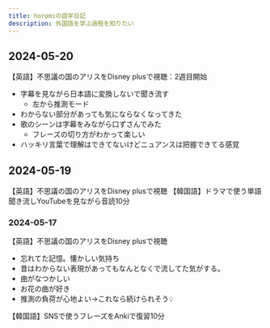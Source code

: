 ```yaml
---
title: horomiの語学日記
description: 外国語を学ぶ過程を知りたい
---
```


## 2024-05-20
【英語】不思議の国のアリスをDisney plusで視聴：2週目開始
- 字幕を見ながら日本語に変換しないで聞き流す
	- 左から推測モード
- わからない部分があっても気にならなくなってきた
- 歌のシーンは字幕をみながら口ずさんでみた
	- フレーズの切り方がわかって楽しい
- ハッキリ言葉で理解はできてないけどニュアンスは把握できてる感覚

## 2024-05-19
【英語】不思議の国のアリスをDisney plusで視聴
【韓国語】ドラマで使う単語聞き流しYouTubeを見ながら音読10分

### 2024-05-17
【英語】不思議の国のアリスをDisney plusで視聴
- 忘れてた記憶。懐かしい気持ち
- 昔はわからない表現があってもなんとなくで流してた気がする。
- 曲がなつかしい
- お花の曲が好き
- 推測の負荷が心地よい→これなら続けられそう💡

【韓国語】SNSで使うフレーズをAnkiで復習10分